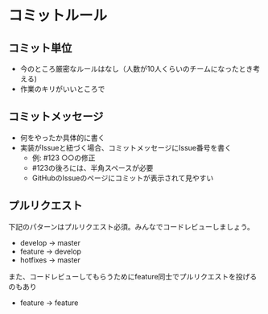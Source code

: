 # コミットルール
## コミット単位
* 今のところ厳密なルールはなし（人数が10人くらいのチームになったとき考える)
* 作業のキリがいいところで

## コミットメッセージ
* 何をやったか具体的に書く
* 実装がIssueと紐づく場合、コミットメッセージにIssue番号を書く
  * 例: #123 ○○の修正
  * #123の後ろには、半角スペースが必要
  * GitHubのIssueのページにコミットが表示されて見やすい

## プルリクエスト

下記のパターンはプルリクエスト必須。みんなでコードレビューしましょう。
* develop -> master
* feature -> develop
* hotfixes -> master

また、コードレビューしてもらうためにfeature同士でプルリクエストを投げるのもあり

* feature -> feature
  